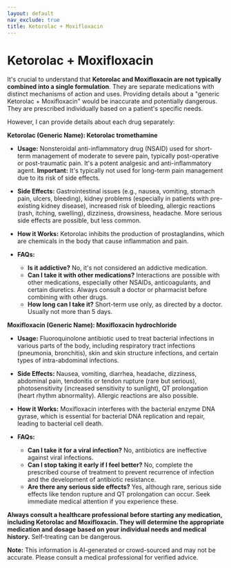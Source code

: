 ```yaml
---
layout: default
nav_exclude: true
title: Ketorolac + Moxifloxacin
---
```


# Ketorolac + Moxifloxacin

It's crucial to understand that **Ketorolac and Moxifloxacin are not typically combined into a single formulation**. They are separate medications with distinct mechanisms of action and uses.  Providing details about a "generic Ketorolac + Moxifloxacin" would be inaccurate and potentially dangerous.  They are prescribed individually based on a patient's specific needs.

However, I can provide details about each drug separately:

**Ketorolac (Generic Name): Ketorolac tromethamine**

* **Usage:**  Nonsteroidal anti-inflammatory drug (NSAID) used for short-term management of moderate to severe pain, typically post-operative or post-traumatic pain.  It's a potent analgesic and anti-inflammatory agent.  **Important:**  It's typically not used for long-term pain management due to its risk of side effects.

* **Side Effects:**  Gastrointestinal issues (e.g., nausea, vomiting, stomach pain, ulcers, bleeding), kidney problems (especially in patients with pre-existing kidney disease), increased risk of bleeding, allergic reactions (rash, itching, swelling), dizziness, drowsiness, headache.  More serious side effects are possible, but less common.

* **How it Works:**  Ketorolac inhibits the production of prostaglandins, which are chemicals in the body that cause inflammation and pain.

* **FAQs:**
    * **Is it addictive?** No, it's not considered an addictive medication.
    * **Can I take it with other medications?**  Interactions are possible with other medications, especially other NSAIDs, anticoagulants, and certain diuretics.  Always consult a doctor or pharmacist before combining with other drugs.
    * **How long can I take it?**  Short-term use only, as directed by a doctor.  Usually not more than 5 days.


**Moxifloxacin (Generic Name): Moxifloxacin hydrochloride**

* **Usage:**  Fluoroquinolone antibiotic used to treat bacterial infections in various parts of the body, including respiratory tract infections (pneumonia, bronchitis), skin and skin structure infections, and certain types of intra-abdominal infections.

* **Side Effects:** Nausea, vomiting, diarrhea, headache, dizziness, abdominal pain, tendonitis or tendon rupture (rare but serious), photosensitivity (increased sensitivity to sunlight), QT prolongation (heart rhythm abnormality).  Allergic reactions are also possible.

* **How it Works:**  Moxifloxacin interferes with the bacterial enzyme DNA gyrase, which is essential for bacterial DNA replication and repair, leading to bacterial cell death.

* **FAQs:**
    * **Can I take it for a viral infection?** No, antibiotics are ineffective against viral infections.
    * **Can I stop taking it early if I feel better?** No, complete the prescribed course of treatment to prevent recurrence of infection and the development of antibiotic resistance.
    * **Are there any serious side effects?** Yes, although rare, serious side effects like tendon rupture and QT prolongation can occur.  Seek immediate medical attention if you experience these.


**Always consult a healthcare professional before starting any medication, including Ketorolac and Moxifloxacin.  They will determine the appropriate medication and dosage based on your individual needs and medical history.**  Self-treating can be dangerous.


**Note:** This information is AI-generated or crowd-sourced and may not be accurate. Please consult a medical professional for verified advice.